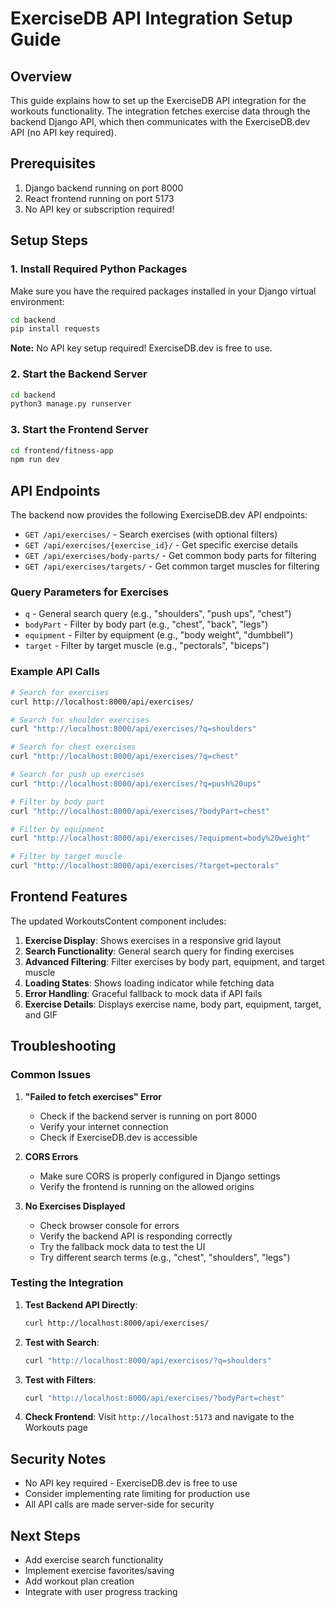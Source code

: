 # ExerciseDB API Integration Setup Guide

## Overview
This guide explains how to set up the ExerciseDB API integration for the workouts functionality. The integration fetches exercise data through the backend Django API, which then communicates with the ExerciseDB.dev API (no API key required).

## Prerequisites
1. Django backend running on port 8000
2. React frontend running on port 5173
3. No API key or subscription required!

## Setup Steps

### 1. Install Required Python Packages
Make sure you have the required packages installed in your Django virtual environment:

```bash
cd backend
pip install requests
```

**Note:** No API key setup required! ExerciseDB.dev is free to use.

### 2. Start the Backend Server
```bash
cd backend
python3 manage.py runserver
```

### 3. Start the Frontend Server
```bash
cd frontend/fitness-app
npm run dev
```

## API Endpoints

The backend now provides the following ExerciseDB.dev API endpoints:

- `GET /api/exercises/` - Search exercises (with optional filters)
- `GET /api/exercises/{exercise_id}/` - Get specific exercise details
- `GET /api/exercises/body-parts/` - Get common body parts for filtering
- `GET /api/exercises/targets/` - Get common target muscles for filtering

### Query Parameters for Exercises
- `q` - General search query (e.g., "shoulders", "push ups", "chest")
- `bodyPart` - Filter by body part (e.g., "chest", "back", "legs")
- `equipment` - Filter by equipment (e.g., "body weight", "dumbbell")
- `target` - Filter by target muscle (e.g., "pectorals", "biceps")

### Example API Calls
```bash
# Search for exercises
curl http://localhost:8000/api/exercises/

# Search for shoulder exercises
curl "http://localhost:8000/api/exercises/?q=shoulders"

# Search for chest exercises
curl "http://localhost:8000/api/exercises/?q=chest"

# Search for push up exercises
curl "http://localhost:8000/api/exercises/?q=push%20ups"

# Filter by body part
curl "http://localhost:8000/api/exercises/?bodyPart=chest"

# Filter by equipment
curl "http://localhost:8000/api/exercises/?equipment=body%20weight"

# Filter by target muscle
curl "http://localhost:8000/api/exercises/?target=pectorals"
```

## Frontend Features

The updated WorkoutsContent component includes:

1. **Exercise Display**: Shows exercises in a responsive grid layout
2. **Search Functionality**: General search query for finding exercises
3. **Advanced Filtering**: Filter exercises by body part, equipment, and target muscle
4. **Loading States**: Shows loading indicator while fetching data
5. **Error Handling**: Graceful fallback to mock data if API fails
6. **Exercise Details**: Displays exercise name, body part, equipment, target, and GIF

## Troubleshooting

### Common Issues

1. **"Failed to fetch exercises" Error**
   - Check if the backend server is running on port 8000
   - Verify your internet connection
   - Check if ExerciseDB.dev is accessible

2. **CORS Errors**
   - Make sure CORS is properly configured in Django settings
   - Verify the frontend is running on the allowed origins

3. **No Exercises Displayed**
   - Check browser console for errors
   - Verify the backend API is responding correctly
   - Try the fallback mock data to test the UI
   - Try different search terms (e.g., "chest", "shoulders", "legs")

### Testing the Integration

1. **Test Backend API Directly**:
   ```bash
   curl http://localhost:8000/api/exercises/
   ```

2. **Test with Search**:
   ```bash
   curl "http://localhost:8000/api/exercises/?q=shoulders"
   ```

3. **Test with Filters**:
   ```bash
   curl "http://localhost:8000/api/exercises/?bodyPart=chest"
   ```

4. **Check Frontend**: Visit `http://localhost:5173` and navigate to the Workouts page

## Security Notes

- No API key required - ExerciseDB.dev is free to use
- Consider implementing rate limiting for production use
- All API calls are made server-side for security

## Next Steps

- Add exercise search functionality
- Implement exercise favorites/saving
- Add workout plan creation
- Integrate with user progress tracking
